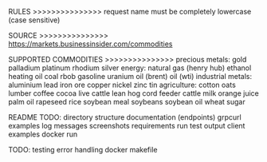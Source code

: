 RULES >>>>>>>>>>>>>>>
    request name must be completely lowercase (case sensitive)

SOURCE >>>>>>>>>>>>>>>
    https://markets.businessinsider.com/commodities

SUPPORTED COMMODITIES >>>>>>>>>>>>>>>
precious metals:
    gold
    palladium
    platinum
    rhodium
    silver
energy:
    natural gas (henry hub)
    ethanol
    heating oil
    coal
    rbob gasoline
    uranium
    oil (brent)
    oil (wti)
industrial metals:
    aluminium
    lead
    iron ore
    copper
    nickel
    zinc
    tin
agriculture:
    cotton
    oats
    lumber
    coffee
    cocoa
    live cattle
    lean hog
    cord
    feeder cattle
    milk
    orange juice
    palm oil
    rapeseed
    rice
    soybean meal
    soybeans
    soybean oil
    wheat
    sugar

README TODO:
    directory structure
    documentation (endpoints)
    grpcurl examples
    log messages screenshots
    requirements
    run
    test output
    client examples
    docker run

TODO:
testing
error handling
docker
makefile
